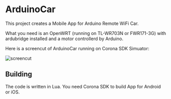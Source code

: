 ﻿# ArduinoCar

This project creates a Mobile App for Arduino Remote WiFi Car.

What you need is an OpenWRT (running on TL-WR703N or FWR171-3G) with ardubridge installed and
a motor controllerd by Arduino.

Here is a screencut of ArduinoCar running on Corona SDK Simuator:

![screencut](http://bit.ly/1aULTDp)

## Building

The code is written in Lua. You need Corona SDK to build App for Android or iOS.

